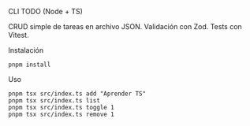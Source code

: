 CLI TODO (Node + TS)

CRUD simple de tareas en archivo JSON. Validación con Zod. Tests con Vitest.

Instalación

```
pnpm install
```

Uso

```
pnpm tsx src/index.ts add "Aprender TS"
pnpm tsx src/index.ts list
pnpm tsx src/index.ts toggle 1
pnpm tsx src/index.ts remove 1
```
